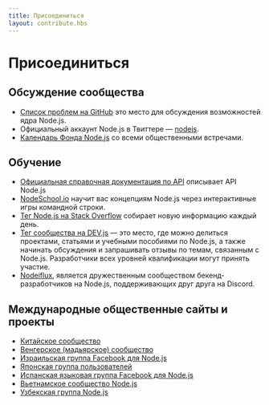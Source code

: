 ```yaml
---
title: Присоединиться
layout: contribute.hbs
---
```


# Присоединиться

## Обсуждение сообщества

- [Список проблем на GitHub](https://github.com/nodejs/node/issues) это место для обсуждения возможностей ядра Node.js.
- Официальный аккаунт Node.js в Твиттере ― [nodejs](https://twitter.com/nodejs).
- [Календарь Фонда Node.js](https://nodejs.org/calendar) со всеми общественными встречами.

## Обучение

- [Официальная справочная документация по API](https://nodejs.org/api/) описывает API Node.js
- [NodeSchool.io](https://nodeschool.io/) научит вас концепциям Node.js через интерактивные игры командной строки.
- [Тег Node.js на Stack Overflow](https://stackoverflow.com/questions/tagged/node.js) собирает новую информацию каждый день.
- [Тег сообщества на DEV.js](https://dev.to/t/node) ― это место, где можно делиться проектами, статьями и учебными
  пособиями по Node.js, а также начинать обсуждения и запрашивать отзывы по темам, связанным с Node.js. Разработчики
  всех уровней квалификации могут принять участие.
- [Nodeiflux](https://discordapp.com/invite/vUsrbjd), является дружественным сообществом бекенд-разработчиков на Node.js,
  поддерживающих друг друга на Discord.

## Международные общественные сайты и проекты

- [Китайское сообщество](https://cnodejs.org/)
- [Венгерское (мадьярское) сообщество](https://nodehun.blogspot.com/)
- [Израильская группа Facebook для Node.js](https://www.facebook.com/groups/node.il/)
- [Японская группа пользователей](https://nodejs.jp/)
- [Испанская языковая группа Facebook для Node.js](https://www.facebook.com/groups/node.es/)
- [Вьетнамское сообщество Node.js](https://www.facebook.com/nodejs.vn/)
- [Узбекская группа Node.js](https://t.me/nodejs_uz)

